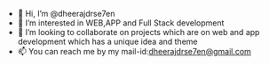- 👋 Hi, I’m @dheerajdrse7en
- 👀 I’m interested in WEB,APP and Full Stack development 
- 💞️ I’m looking to collaborate on projects which are on web and app development which has a unique idea and theme
- 📫 You can reach me by my mail-id:dheerajdrse7en@gmail.com 


<!---
dheerajdrse7en/dheerajdrse7en is a ✨ special ✨ repository because its `README.md` (this file) appears on your GitHub profile.
You can click the Preview link to take a look at your changes.
--->
